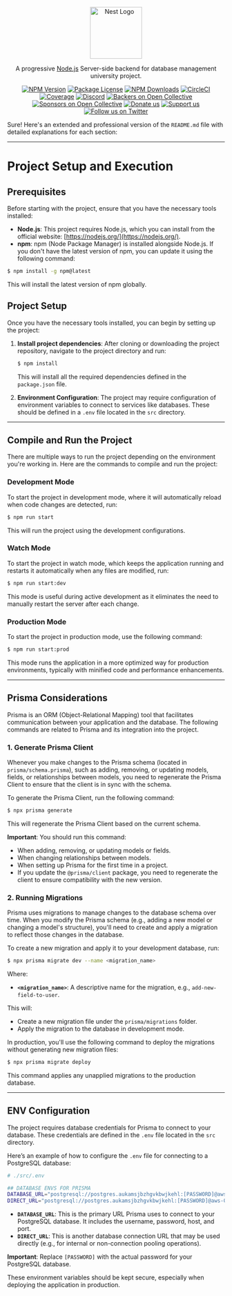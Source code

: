 <p align="center">
  <a href="http://nestjs.com/" target="blank"><img src="https://nestjs.com/img/logo-small.svg" width="120" alt="Nest Logo" /></a>
</p>

[circleci-image]: https://img.shields.io/circleci/build/github/nestjs/nest/master?token=abc123def456
[circleci-url]: https://circleci.com/gh/nestjs/nest

  <p align="center">A progressive <a href="http://nodejs.org" target="_blank">Node.js</a> Server-side backend for database management university project.</p>
    <p align="center">
<a href="https://www.npmjs.com/~nestjscore" target="_blank"><img src="https://img.shields.io/npm/v/@nestjs/core.svg" alt="NPM Version" /></a>
<a href="https://www.npmjs.com/~nestjscore" target="_blank"><img src="https://img.shields.io/npm/l/@nestjs/core.svg" alt="Package License" /></a>
<a href="https://www.npmjs.com/~nestjscore" target="_blank"><img src="https://img.shields.io/npm/dm/@nestjs/common.svg" alt="NPM Downloads" /></a>
<a href="https://circleci.com/gh/nestjs/nest" target="_blank"><img src="https://img.shields.io/circleci/build/github/nestjs/nest/master" alt="CircleCI" /></a>
<a href="https://coveralls.io/github/nestjs/nest?branch=master" target="_blank"><img src="https://coveralls.io/repos/github/nestjs/nest/badge.svg?branch=master#9" alt="Coverage" /></a>
<a href="https://discord.gg/G7Qnnhy" target="_blank"><img src="https://img.shields.io/badge/discord-online-brightgreen.svg" alt="Discord"/></a>
<a href="https://opencollective.com/nest#backer" target="_blank"><img src="https://opencollective.com/nest/backers/badge.svg" alt="Backers on Open Collective" /></a>
<a href="https://opencollective.com/nest#sponsor" target="_blank"><img src="https://opencollective.com/nest/sponsors/badge.svg" alt="Sponsors on Open Collective" /></a>
  <a href="https://paypal.me/kamilmysliwiec" target="_blank"><img src="https://img.shields.io/badge/Donate-PayPal-ff3f59.svg" alt="Donate us"/></a>
    <a href="https://opencollective.com/nest#sponsor"  target="_blank"><img src="https://img.shields.io/badge/Support%20us-Open%20Collective-41B883.svg" alt="Support us"></a>
  <a href="https://twitter.com/nestframework" target="_blank"><img src="https://img.shields.io/twitter/follow/nestframework.svg?style=social&label=Follow" alt="Follow us on Twitter"></a>
</p>

Sure! Here's an extended and professional version of the `README.md` file with detailed explanations for each section:

---

# Project Setup and Execution

## Prerequisites

Before starting with the project, ensure that you have the necessary tools installed:

- **Node.js**: This project requires Node.js, which you can install from the official website: [https://nodejs.org/](https://nodejs.org/).
- **npm**: npm (Node Package Manager) is installed alongside Node.js. If you don't have the latest version of npm, you can update it using the following command:

```bash
$ npm install -g npm@latest
```

This will install the latest version of npm globally.

## Project Setup

Once you have the necessary tools installed, you can begin by setting up the project:

1. **Install project dependencies**:
   After cloning or downloading the project repository, navigate to the project directory and run:

   ```bash
   $ npm install
   ```

   This will install all the required dependencies defined in the `package.json` file.

2. **Environment Configuration**:
   The project may require configuration of environment variables to connect to services like databases. These should be defined in a `.env` file located in the `src` directory.

---

## Compile and Run the Project

There are multiple ways to run the project depending on the environment you're working in. Here are the commands to compile and run the project:

### Development Mode

To start the project in development mode, where it will automatically reload when code changes are detected, run:

```bash
$ npm run start
```

This will run the project using the development configurations.

### Watch Mode

To start the project in watch mode, which keeps the application running and restarts it automatically when any files are modified, run:

```bash
$ npm run start:dev
```

This mode is useful during active development as it eliminates the need to manually restart the server after each change.

### Production Mode

To start the project in production mode, use the following command:

```bash
$ npm run start:prod
```

This mode runs the application in a more optimized way for production environments, typically with minified code and performance enhancements.

---

## Prisma Considerations

Prisma is an ORM (Object-Relational Mapping) tool that facilitates communication between your application and the database. The following commands are related to Prisma and its integration into the project.

### 1. **Generate Prisma Client**

Whenever you make changes to the Prisma schema (located in `prisma/schema.prisma`), such as adding, removing, or updating models, fields, or relationships between models, you need to regenerate the Prisma Client to ensure that the client is in sync with the schema.

To generate the Prisma Client, run the following command:

```bash
$ npx prisma generate
```

This will regenerate the Prisma Client based on the current schema.

**Important**: You should run this command:
- When adding, removing, or updating models or fields.
- When changing relationships between models.
- When setting up Prisma for the first time in a project.
- If you update the `@prisma/client` package, you need to regenerate the client to ensure compatibility with the new version.

### 2. **Running Migrations**

Prisma uses migrations to manage changes to the database schema over time. When you modify the Prisma schema (e.g., adding a new model or changing a model's structure), you'll need to create and apply a migration to reflect those changes in the database.

To create a new migration and apply it to your development database, run:

```bash
$ npx prisma migrate dev --name <migration_name>
```

Where:
- **`<migration_name>`**: A descriptive name for the migration, e.g., `add-new-field-to-user`.

This will:
- Create a new migration file under the `prisma/migrations` folder.
- Apply the migration to the database in development mode.

In production, you'll use the following command to deploy the migrations without generating new migration files:

```bash
$ npx prisma migrate deploy
```

This command applies any unapplied migrations to the production database.

---

## ENV Configuration

The project requires database credentials for Prisma to connect to your database. These credentials are defined in the `.env` file located in the `src` directory.

Here’s an example of how to configure the `.env` file for connecting to a PostgreSQL database:

```bash
# ./src/.env

## DATABASE ENVS FOR PRISMA
DATABASE_URL="postgresql://postgres.aukamsjbzhgvkbwjkehl:[PASSWORD]@aws-0-sa-east-1.pooler.supabase.com:6543/postgres?pgbouncer=true"
DIRECT_URL="postgresql://postgres.aukamsjbzhgvkbwjkehl:[PASSWORD]@aws-0-sa-east-1.pooler.supabase.com:5432/postgres"
```

- **`DATABASE_URL`**: This is the primary URL Prisma uses to connect to your PostgreSQL database. It includes the username, password, host, and port.
- **`DIRECT_URL`**: This is another database connection URL that may be used directly (e.g., for internal or non-connection pooling operations).
  
**Important**: Replace `[PASSWORD]` with the actual password for your PostgreSQL database.

These environment variables should be kept secure, especially when deploying the application in production.

